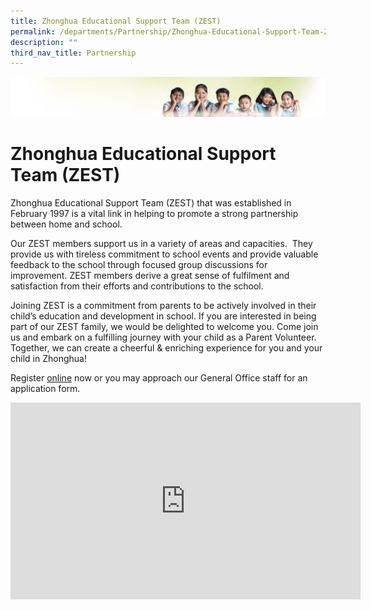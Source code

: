 ```yaml
---
title: Zhonghua Educational Support Team (ZEST)
permalink: /departments/Partnership/Zhonghua-Educational-Support-Team-ZEST/
description: ""
third_nav_title: Partnership
---
```

![](/images/Banner.jpg)

Zhonghua Educational Support Team (ZEST)
========================================

Zhonghua Educational Support Team (ZEST) that was established in February 1997 is a vital link in helping to promote a strong partnership between home and school.  

  

Our ZEST members support us in a variety of areas and capacities.  They provide us with tireless commitment to school events and provide valuable feedback to the school through focused group discussions for improvement. ZEST members derive a great sense of fulfilment and satisfaction from their efforts and contributions to the school. 

  

Joining ZEST is a commitment from parents to be actively involved in their child’s education and development in school. If you are interested in being part of our ZEST family, we would be delighted to welcome you. Come join us and embark on a fulfilling journey with your child as a Parent Volunteer. Together, we can create a cheerful & enriching experience for you and your child in Zhonghua! 

  

Register [online](https://go.gov.sg/zpszest) now or you may approach our General Office staff for an application form.


<iframe width="560" height="315" src="https://www.youtube.com/embed/bzS-0BK4MaU" title="YouTube video player" frameborder="0" allow="accelerometer; autoplay; clipboard-write; encrypted-media; gyroscope; picture-in-picture" allowfullscreen></iframe>